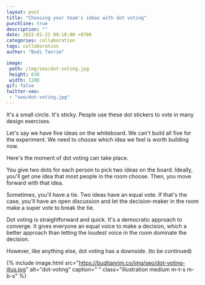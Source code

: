 ```yaml
---
layout: post
title: "Choosing your team's ideas with dot voting"
punchline: true
description: ""
date: 2022-01-21 09:10:00 +0700
categories: collaboration
tags: collaboration
author: "Budi Tanrim"

image:
 path: /img/seo/dot-voting.jpg
 height: 630
 width: 1200
gif: false
twitter-seo: 
 - "seo/dot-voting.jpg"
---
```


It's a small circle. It's sticky. People use these dot stickers to vote in many design exercises.

Let's say we have five ideas on the whiteboard. We can't build all five for the experiment. We need to choose which idea we feel is worth building now. 

Here's the moment of dot voting can take place.

You give two dots for each person to pick two ideas on the board. Ideally, you'll get one idea that most people in the room choose. Then, you move forward with that idea.

Sometimes, you'll have a tie. Two ideas have an equal vote. If that's the case, you'll have an open discussion and let the decision-maker in the room make a super vote to break the tie.

Dot voting is straightforward and quick. It's a democratic approach to converge. It gives everyone an equal voice to make a decision, which a better approach than letting the loudest voice in the room dominate the decision.

However, like anything else, dot voting has a downside. (to be continued)


{% include image.html 
src="https://buditanrim.co/img/seo/dot-voting-illus.jpg" 
alt="dot-voting" 
caption=" "
class="illustration medium m-t-s m-b-s" %}